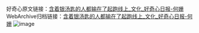 好奇心原文链接：[含着银汤匙的人都输在了起跑线上_文化_好奇心日报-何姗](https://www.qdaily.com/articles/6794.html)
WebArchive归档链接：[含着银汤匙的人都输在了起跑线上_文化_好奇心日报-何姗](http://web.archive.org/web/20190623171414/https://www.qdaily.com/articles/6794.html)
![image](http://ww3.sinaimg.cn/large/007d5XDply1g3wb6az4s5j30u039unml)